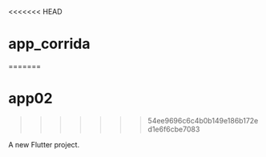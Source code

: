 <<<<<<< HEAD
# app_corrida
=======
# app02
>>>>>>> 54ee9696c6c4b0b149e186b172ed1e6f6cbe7083

A new Flutter project.
